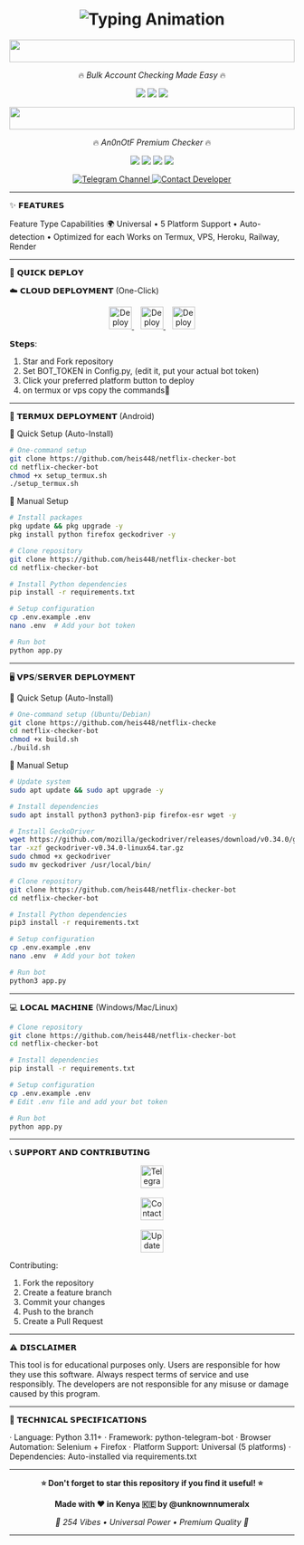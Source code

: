<h1 align="center">
  <img src="https://readme-typing-svg.herokuapp.com?font=Fira+Code&size=25&duration=6000&color=00FF00&background=000000&center=true&vCenter=true&width=600&lines=🎬+𝗡𝗘𝗧𝗙𝗟𝗜𝗫+𝗖𝗛𝗘𝗖𝗞𝗘𝗥+𝗣𝗥𝗘𝗠𝗜𝗨𝗠+𝗦𝗖𝗥𝗜𝗣𝗧+⚡" alt="Typing Animation">
</h1>

<p align="center">
  <img src="https://i.imgur.com/dBaSKWF.gif" height="40" width="100%">
</p>

<p align="center">
🔥 <em>Bulk Account Checking Made Easy</em> 🔥
</p>

<p align="center">
  <img src="https://img.shields.io/badge/Version-2.0.0-red?style=flat&logo=telegram">
  <img src="https://img.shields.io/badge/Python-3.11+-blue?style=flat&logo=python">
  <img src="https://img.shields.io/badge/Status-ACTIVE-green?style=flat&logo=netflix">
</p>

<p align="center">
  <img src="https://i.imgur.com/dBaSKWF.gif" height="40" width="100%">
</p>

<p align="center">
🔥 <em>An0nOtF Premium Checker</em> 🔥
</p>

<p align="center">
  <img src="https://img.shields.io/badge/Version-3.0.0-red?style=flat&logo=telegram">
  <img src="https://img.shields.io/badge/Python-3.11+-blue?style=flat&logo=python">
  <img src="https://img.shields.io/badge/Platform-Universal-green?style=flat&logo=netflix">
  <img src="https://img.shields.io/badge/Status-ACTIVE-brightgreen?style=flat">
</p>

<p align="center">
  <a href="https://t.me/heistech" target="_blank">
    <img src="https://img.shields.io/badge/Join-Telegram_Channel-blue?style=for-the-badge&logo=telegram" alt="Telegram Channel">
  </a>
  <a href="https://t.me/unknownnumeralx" target="_blank">
    <img src="https://img.shields.io/badge/Contact-Developer-green?style=for-the-badge&logo=telegram" alt="Contact Developer">
  </a>
</p>

---

✨ 𝗙𝗘𝗔𝗧𝗨𝗥𝗘𝗦

Feature Type Capabilities
🌍 Universal • 5 Platform Support • Auto-detection • Optimized for each Works on Termux, VPS, Heroku, Railway, Render

---

🚀 𝗤𝗨𝗜𝗖𝗞 𝗗𝗘𝗣𝗟𝗢𝗬

☁️ 𝗖𝗟𝗢𝗨𝗗 𝗗𝗘𝗣𝗟𝗢𝗬𝗠𝗘𝗡𝗧 (One-Click)


<p align="center">
  <a href="https://heroku.com/deploy">
    <img src="https://www.herokucdn.com/deploy/button.svg" alt="Deploy to Heroku" height="40">
  </a>
  &nbsp;&nbsp;
  <a href="https://railway.app">
    <img src="https://railway.app/button.svg" alt="Deploy on Railway" height="40">
  </a>
  &nbsp;&nbsp;
  <a href="https://render.com/deploy">
    <img src="https://render.com/images/deploy-to-render-button.svg" alt="Deploy on Render" height="40">
  </a>

𝗦𝘁𝗲𝗽𝘀:

1. Star and Fork repository 
2. Set BOT_TOKEN in Config.py, (edit it, put your actual bot token) 
3. Click your preferred platform button to deploy 
4. on termux or vps copy the commands💎

---

📱 𝗧𝗘𝗥𝗠𝗨𝗫 𝗗𝗘𝗣𝗟𝗢𝗬𝗠𝗘𝗡𝗧 (Android)

🎯 Quick Setup (Auto-Install)

```bash
# One-command setup
git clone https://github.com/heis448/netflix-checker-bot
cd netflix-checker-bot
chmod +x setup_termux.sh
./setup_termux.sh
```

🔧 Manual Setup

```bash
# Install packages
pkg update && pkg upgrade -y
pkg install python firefox geckodriver -y

# Clone repository
git clone https://github.com/heis448/netflix-checker-bot
cd netflix-checker-bot

# Install Python dependencies
pip install -r requirements.txt

# Setup configuration
cp .env.example .env
nano .env  # Add your bot token

# Run bot
python app.py
```

---

🖥️ 𝗩𝗣𝗦/𝗦𝗘𝗥𝗩𝗘𝗥 𝗗𝗘𝗣𝗟𝗢𝗬𝗠𝗘𝗡𝗧

🎯 Quick Setup (Auto-Install)

```bash
# One-command setup (Ubuntu/Debian)
git clone https://github.com/heis448/netflix-checke
cd netflix-checker-bot
chmod +x build.sh
./build.sh
```

🔧 Manual Setup

```bash
# Update system
sudo apt update && sudo apt upgrade -y

# Install dependencies
sudo apt install python3 python3-pip firefox-esr wget -y

# Install GeckoDriver
wget https://github.com/mozilla/geckodriver/releases/download/v0.34.0/geckodriver-v0.34.0-linux64.tar.gz
tar -xzf geckodriver-v0.34.0-linux64.tar.gz
sudo chmod +x geckodriver
sudo mv geckodriver /usr/local/bin/

# Clone repository
git clone https://github.com/heis448/netflix-checker-bot
cd netflix-checker-bot

# Install Python dependencies
pip3 install -r requirements.txt

# Setup configuration
cp .env.example .env
nano .env  # Add your bot token

# Run bot
python3 app.py
```

---

💻 𝗟𝗢𝗖𝗔𝗟 𝗠𝗔𝗖𝗛𝗜𝗡𝗘 (Windows/Mac/Linux)

```bash
# Clone repository
git clone https://github.com/heis448/netflix-checker-bot
cd netflix-checker-bot

# Install dependencies
pip install -r requirements.txt

# Setup configuration
cp .env.example .env
# Edit .env file and add your bot token

# Run bot
python app.py
```

---

📞 𝗦𝗨𝗣𝗣𝗢𝗥𝗧 𝗔𝗡𝗗 𝗖𝗢𝗡𝗧𝗥𝗜𝗕𝗨𝗧𝗜𝗡𝗚

<p align="center">
  <a href="https://t.me/https://t.me/+NTvpFvT6cA8yODM0" target="_blank">
    <img src="https://img.shields.io/badge/📢_Join_Our_Channel-blue?style=for-the-badge&logo=telegram" alt="Telegram Channel" height="40">
  </a>
  <br><br>
  <a href="https://t.me/unknownnumeralx" target="_blank">
    <img src="https://img.shields.io/badge/👨‍💻_Contact_Developer-green?style=for-the-badge&logo=telegram" alt="Contact Developer" height="40">
  </a>
  <br><br>
  <a href="https://t.me/https://t.me/+VhwPKJBsyisyY2Q0" target="_blank">
    <img src="https://img.shields.io/badge/🔔_Get_Updates-orange?style=for-the-badge&logo=telegram" alt="Updates Channel" height="40">
  </a>
</p>

Contributing:

1. Fork the repository
2. Create a feature branch
3. Commit your changes
4. Push to the branch
5. Create a Pull Request

---

⚠️ 𝗗𝗜𝗦𝗖𝗟𝗔𝗜𝗠𝗘𝗥

This tool is for educational purposes only. Users are responsible for how they use this software. Always respect terms of service and use responsibly. The developers are not responsible for any misuse or damage caused by this program.

---

🎯 𝗧𝗘𝗖𝗛𝗡𝗜𝗖𝗔𝗟 𝗦𝗣𝗘𝗖𝗜𝗙𝗜𝗖𝗔𝗧𝗜𝗢𝗡𝗦

· Language: Python 3.11+
· Framework: python-telegram-bot
· Browser Automation: Selenium + Firefox
· Platform Support: Universal (5 platforms)
· Dependencies: Auto-installed via requirements.txt

---

<p align="center">
  <strong>⭐ Don't forget to star this repository if you find it useful! ⭐</strong>
</p>


<p align="center">
  <strong>Made with ❤️ in Kenya 🇰🇪 by @unknownnumeralx</strong>
</p>

<p align="center">
  <em>💎 254 Vibes • Universal Power • Premium Quality 💎</em>
</p>

---

